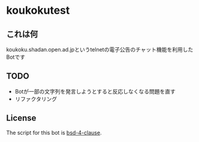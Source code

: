# koukokutest

## これは何
koukoku.shadan.open.ad.jpというtelnetの電子公告のチャット機能を利用したBotです

## TODO
- Botが一部の文字列を発言しようとすると反応しなくなる問題を直す
- リファクタリング

## License
The script for this bot is [bsd-4-clause](https://github.com/Zel9278/koukokutest/blob/main/LICENSE).
